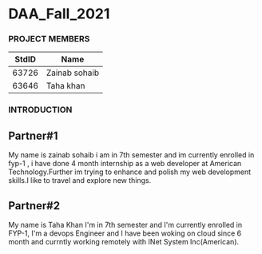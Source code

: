 # DAA_Fall_2021
### PROJECT MEMBERS
StdID | Name
------------ | -------------
63726 | Zainab sohaib
63646 | Taha khan
### INTRODUCTION
## Partner#1
My name is zainab sohaib i am in 7th semester and im currently enrolled in fyp-1 , i have done 4 month internship as a web developer at American Technology.Further im trying to enhance and polish my web development skills.I like to travel and explore new things.
## Partner#2
My name is Taha Khan I'm in 7th semester and I'm currently enrolled in FYP-1, I'm a devops Engineer and I have been woking on cloud since 6 month and currntly working remotely with INet System Inc(American).

